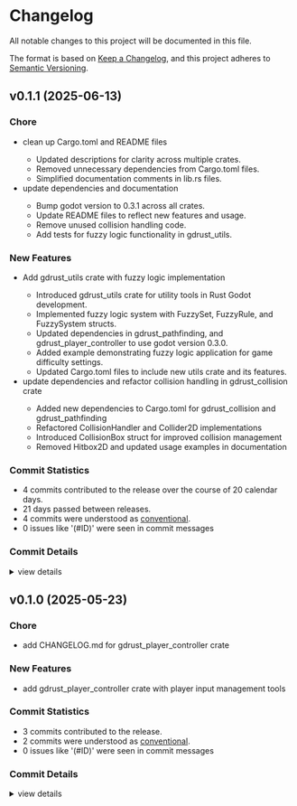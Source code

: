 # Changelog

All notable changes to this project will be documented in this file.

The format is based on [Keep a Changelog](https://keepachangelog.com/en/1.0.0/),
and this project adheres to [Semantic Versioning](https://semver.org/spec/v2.0.0.html).

## v0.1.1 (2025-06-13)

### Chore

 - <csr-id-d476dd1593b1f5ecc9c0efd5d8782b9ffeb6a814/> clean up Cargo.toml and README files
   - Updated descriptions for clarity across multiple crates.
   - Removed unnecessary dependencies from Cargo.toml files.
   - Simplified documentation comments in lib.rs files.
 - <csr-id-9b0ad5f0fab90c1ead29b50ebf5e61cfbc69c48c/> update dependencies and documentation
   - Bump godot version to 0.3.1 across all crates.
   - Update README files to reflect new features and usage.
   - Remove unused collision handling code.
   - Add tests for fuzzy logic functionality in gdrust_utils.

### New Features

 - <csr-id-501ca3b639db0954ee8e09ca80110e105e81802b/> Add gdrust_utils crate with fuzzy logic implementation
   - Introduced gdrust_utils crate for utility tools in Rust Godot development.
   - Implemented fuzzy logic system with FuzzySet, FuzzyRule, and FuzzySystem structs.
   - Updated dependencies in gdrust_pathfinding, and gdrust_player_controller to use godot version 0.3.0.
   - Added example demonstrating fuzzy logic application for game difficulty settings.
   - Updated Cargo.toml files to include new utils crate and its features.
 - <csr-id-2aabf0192ea01a35bd848b1a43314b989294b9ba/> update dependencies and refactor collision handling in gdrust_collision crate
   - Added new dependencies to Cargo.toml for gdrust_collision and gdrust_pathfinding
   - Refactored CollisionHandler and Collider2D implementations
   - Introduced CollisionBox struct for improved collision management
   - Removed Hitbox2D and updated usage examples in documentation

### Commit Statistics

<csr-read-only-do-not-edit/>

 - 4 commits contributed to the release over the course of 20 calendar days.
 - 21 days passed between releases.
 - 4 commits were understood as [conventional](https://www.conventionalcommits.org).
 - 0 issues like '(#ID)' were seen in commit messages

### Commit Details

<csr-read-only-do-not-edit/>

<details><summary>view details</summary>

 * **Uncategorized**
    - Clean up Cargo.toml and README files ([`d476dd1`](https://github.com/robotnik-dev/gdrust_kit/commit/d476dd1593b1f5ecc9c0efd5d8782b9ffeb6a814))
    - Update dependencies and documentation ([`9b0ad5f`](https://github.com/robotnik-dev/gdrust_kit/commit/9b0ad5f0fab90c1ead29b50ebf5e61cfbc69c48c))
    - Add gdrust_utils crate with fuzzy logic implementation ([`501ca3b`](https://github.com/robotnik-dev/gdrust_kit/commit/501ca3b639db0954ee8e09ca80110e105e81802b))
    - Update dependencies and refactor collision handling in gdrust_collision crate ([`2aabf01`](https://github.com/robotnik-dev/gdrust_kit/commit/2aabf0192ea01a35bd848b1a43314b989294b9ba))
</details>

## v0.1.0 (2025-05-23)

<csr-id-cb34d2cb8694a1f2d663b52e9da4186d600be54a/>

### Chore

 - <csr-id-cb34d2cb8694a1f2d663b52e9da4186d600be54a/> add CHANGELOG.md for gdrust_player_controller crate

### New Features

 - <csr-id-8a3e59bbc521f74989d2953d402f61747e12e8ca/> add gdrust_player_controller crate with player input management tools

### Commit Statistics

<csr-read-only-do-not-edit/>

 - 3 commits contributed to the release.
 - 2 commits were understood as [conventional](https://www.conventionalcommits.org).
 - 0 issues like '(#ID)' were seen in commit messages

### Commit Details

<csr-read-only-do-not-edit/>

<details><summary>view details</summary>

 * **Uncategorized**
    - Release gdrust_collision v0.1.1, gdrust_pathfinding v0.1.1, gdrust_player_controller v0.1.0, gdrust_kit v0.1.1 ([`0e81a0f`](https://github.com/robotnik-dev/gdrust_kit/commit/0e81a0f0edee2bfb5cc01b8d416f9d9fcb7549e0))
    - Add CHANGELOG.md for gdrust_player_controller crate ([`cb34d2c`](https://github.com/robotnik-dev/gdrust_kit/commit/cb34d2cb8694a1f2d663b52e9da4186d600be54a))
    - Add gdrust_player_controller crate with player input management tools ([`8a3e59b`](https://github.com/robotnik-dev/gdrust_kit/commit/8a3e59bbc521f74989d2953d402f61747e12e8ca))
</details>

